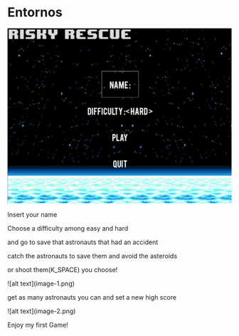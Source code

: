 # Entornos
![alt text](image.png)
<p>Insert your name</p>
<p>Choose a difficulty among easy and hard </p>
<p>and go to save that astronauts that had an accident</p>
<p>catch the astronauts to save them and avoid the asteroids</p>
<p>or shoot them(K_SPACE) you choose!</p>
![alt text](image-1.png)
<p>get as many astronauts you can and set a new high score</p>
![alt text](image-2.png)
<p>Enjoy my first Game!</p>